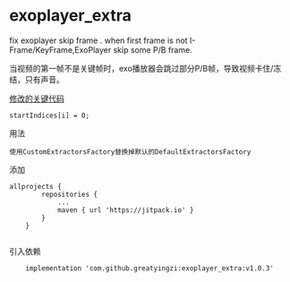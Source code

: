 # exoplayer_extra
fix exoplayer skip frame .
when first frame is not I-Frame/KeyFrame,ExoPlayer skip some P/B frame.

当视频的第一帧不是关键帧时，exo播放器会跳过部分P/B帧，导致视频卡住/冻结，只有声音。

[修改的关键代码](https://github.com/greatyingzi/exoplayer_extra/blob/107fe49e655859c09f3c38a62b865f446be32ab6/custom/src/main/java/com/google/android/exoplayer2/extractor/mp4/AtomParsers2.java#L657)
```
startIndices[i] = 0;
```


用法
```
使用CustomExtractorsFactory替换掉默认的DefaultExtractorsFactory
```

添加
```
allprojects {
		repositories {
			...
			maven { url 'https://jitpack.io' }
		}
	}
	
```
引入依赖
```
    implementation 'com.github.greatyingzi:exoplayer_extra:v1.0.3'
```
